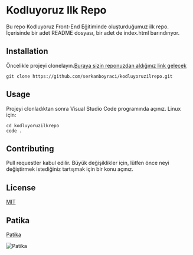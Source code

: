 # Kodluyoruz Ilk Repo

Bu repo Kodluyoruz Front-End Eğitiminde oluşturduğumuz ilk repo. İçerisinde bir adet README dosyası, bir adet de index.html barındırıyor.

## Installation 
Öncelikle projeyi clonelayın.[Buraya sizin reponuzdan aldığınız link gelecek](https://github.com/serkanboyraci/kodluyoruzilrepo.git)

`git clone https://github.com/serkanboyraci/kodluyoruzilrepo.git` 

## Usage
Projeyi clonladıktan sonra Visual Studio Code programında açınız.
Linux için:

```
cd kodluyoruzilkrepo
code .
```
## Contributing
Pull requestler kabul edilir. Büyük değişiklikler için, lütfen önce neyi değiştirmek istediğiniz tartışmak için bir konu açınız.

## License
[MIT](https://choosealicense.com/licenses/mit/)

## Patika
[Patika](https://app.patika.dev)


![Patika](https://images.app.goo.gl/k24zoMduAoyUWS7T9)
